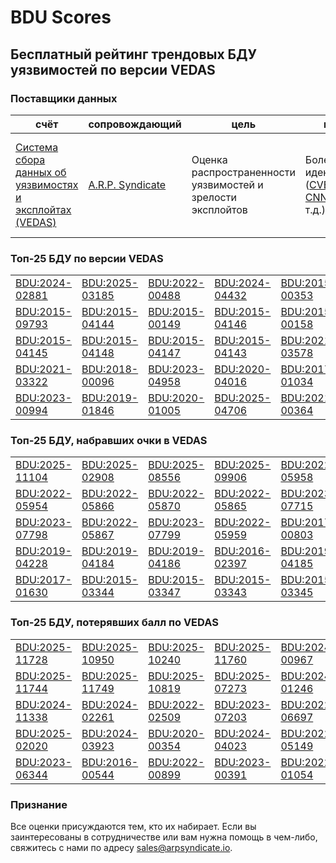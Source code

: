 
# BDU Scores
## Бесплатный рейтинг трендовых БДУ уязвимостей по версии VEDAS

### Поставщики данных
| счёт | cопровождающий | цель | покрытие | определение | частота |
| ----- | ---------- | ------- | -------- | ----------- | --------- |
| [Система сбора данных об уязвимостях и эксплойтах (VEDAS)](https://vedas.arpsyndicate.io) | [A.R.P. Syndicate](https://www.arpsyndicate.io) | Оценка распространенности уязвимостей и зрелости эксплойтов | Более 150 идентификаторов ([CVE](https://github.com/ARPSyndicate/cve-scores), [EUVD](https://github.com/ARPSyndicate/euvd-scores), [CNNVD](https://github.com/ARPSyndicate/cnnvd-scores), [BDU](https://github.com/ARPSyndicate/bdu-scores) и т.д.) | Аналитические данные с открытым исходным кодом (OSINT), полученные от [Exploit Observer](https://www.exploit.observer) | 12-16 часов |



<h3>Топ-25 БДУ по версии VEDAS</h3>

<table>
  <tr>
    <td><a href='https://vedas.arpsyndicate.io/?vuln=BDU:2024-02881'>BDU:2024-02881</a></td>
    <td><a href='https://vedas.arpsyndicate.io/?vuln=BDU:2025-03185'>BDU:2025-03185</a></td>
    <td><a href='https://vedas.arpsyndicate.io/?vuln=BDU:2022-00488'>BDU:2022-00488</a></td>
    <td><a href='https://vedas.arpsyndicate.io/?vuln=BDU:2024-04432'>BDU:2024-04432</a></td>
    <td><a href='https://vedas.arpsyndicate.io/?vuln=BDU:2015-00353'>BDU:2015-00353</a></td>
  </tr>
  <tr>
    <td><a href='https://vedas.arpsyndicate.io/?vuln=BDU:2015-09793'>BDU:2015-09793</a></td>
    <td><a href='https://vedas.arpsyndicate.io/?vuln=BDU:2015-04144'>BDU:2015-04144</a></td>
    <td><a href='https://vedas.arpsyndicate.io/?vuln=BDU:2015-00149'>BDU:2015-00149</a></td>
    <td><a href='https://vedas.arpsyndicate.io/?vuln=BDU:2015-04146'>BDU:2015-04146</a></td>
    <td><a href='https://vedas.arpsyndicate.io/?vuln=BDU:2015-00158'>BDU:2015-00158</a></td>
  </tr>
  <tr>
    <td><a href='https://vedas.arpsyndicate.io/?vuln=BDU:2015-04145'>BDU:2015-04145</a></td>
    <td><a href='https://vedas.arpsyndicate.io/?vuln=BDU:2015-04148'>BDU:2015-04148</a></td>
    <td><a href='https://vedas.arpsyndicate.io/?vuln=BDU:2015-04147'>BDU:2015-04147</a></td>
    <td><a href='https://vedas.arpsyndicate.io/?vuln=BDU:2015-04143'>BDU:2015-04143</a></td>
    <td><a href='https://vedas.arpsyndicate.io/?vuln=BDU:2021-03578'>BDU:2021-03578</a></td>
  </tr>
  <tr>
    <td><a href='https://vedas.arpsyndicate.io/?vuln=BDU:2021-03322'>BDU:2021-03322</a></td>
    <td><a href='https://vedas.arpsyndicate.io/?vuln=BDU:2018-00096'>BDU:2018-00096</a></td>
    <td><a href='https://vedas.arpsyndicate.io/?vuln=BDU:2023-04958'>BDU:2023-04958</a></td>
    <td><a href='https://vedas.arpsyndicate.io/?vuln=BDU:2020-04016'>BDU:2020-04016</a></td>
    <td><a href='https://vedas.arpsyndicate.io/?vuln=BDU:2017-01034'>BDU:2017-01034</a></td>
  </tr>
  <tr>
    <td><a href='https://vedas.arpsyndicate.io/?vuln=BDU:2023-00994'>BDU:2023-00994</a></td>
    <td><a href='https://vedas.arpsyndicate.io/?vuln=BDU:2019-01846'>BDU:2019-01846</a></td>
    <td><a href='https://vedas.arpsyndicate.io/?vuln=BDU:2020-01005'>BDU:2020-01005</a></td>
    <td><a href='https://vedas.arpsyndicate.io/?vuln=BDU:2025-04706'>BDU:2025-04706</a></td>
    <td><a href='https://vedas.arpsyndicate.io/?vuln=BDU:2021-00364'>BDU:2021-00364</a></td>
  </tr>
</table>


<h3>Топ-25 БДУ, набравших очки в VEDAS</h3>

<table>
  <tr>
    <td><a href='https://vedas.arpsyndicate.io/?vuln=BDU:2025-11104'>BDU:2025-11104</a></td>
    <td><a href='https://vedas.arpsyndicate.io/?vuln=BDU:2025-02908'>BDU:2025-02908</a></td>
    <td><a href='https://vedas.arpsyndicate.io/?vuln=BDU:2025-08556'>BDU:2025-08556</a></td>
    <td><a href='https://vedas.arpsyndicate.io/?vuln=BDU:2025-09906'>BDU:2025-09906</a></td>
    <td><a href='https://vedas.arpsyndicate.io/?vuln=BDU:2022-05958'>BDU:2022-05958</a></td>
  </tr>
  <tr>
    <td><a href='https://vedas.arpsyndicate.io/?vuln=BDU:2022-05954'>BDU:2022-05954</a></td>
    <td><a href='https://vedas.arpsyndicate.io/?vuln=BDU:2022-05866'>BDU:2022-05866</a></td>
    <td><a href='https://vedas.arpsyndicate.io/?vuln=BDU:2022-05870'>BDU:2022-05870</a></td>
    <td><a href='https://vedas.arpsyndicate.io/?vuln=BDU:2022-05865'>BDU:2022-05865</a></td>
    <td><a href='https://vedas.arpsyndicate.io/?vuln=BDU:2023-07715'>BDU:2023-07715</a></td>
  </tr>
  <tr>
    <td><a href='https://vedas.arpsyndicate.io/?vuln=BDU:2023-07798'>BDU:2023-07798</a></td>
    <td><a href='https://vedas.arpsyndicate.io/?vuln=BDU:2022-05867'>BDU:2022-05867</a></td>
    <td><a href='https://vedas.arpsyndicate.io/?vuln=BDU:2023-07799'>BDU:2023-07799</a></td>
    <td><a href='https://vedas.arpsyndicate.io/?vuln=BDU:2022-05959'>BDU:2022-05959</a></td>
    <td><a href='https://vedas.arpsyndicate.io/?vuln=BDU:2017-00803'>BDU:2017-00803</a></td>
  </tr>
  <tr>
    <td><a href='https://vedas.arpsyndicate.io/?vuln=BDU:2019-04228'>BDU:2019-04228</a></td>
    <td><a href='https://vedas.arpsyndicate.io/?vuln=BDU:2019-04184'>BDU:2019-04184</a></td>
    <td><a href='https://vedas.arpsyndicate.io/?vuln=BDU:2019-04186'>BDU:2019-04186</a></td>
    <td><a href='https://vedas.arpsyndicate.io/?vuln=BDU:2016-02397'>BDU:2016-02397</a></td>
    <td><a href='https://vedas.arpsyndicate.io/?vuln=BDU:2019-04185'>BDU:2019-04185</a></td>
  </tr>
  <tr>
    <td><a href='https://vedas.arpsyndicate.io/?vuln=BDU:2017-01630'>BDU:2017-01630</a></td>
    <td><a href='https://vedas.arpsyndicate.io/?vuln=BDU:2015-03344'>BDU:2015-03344</a></td>
    <td><a href='https://vedas.arpsyndicate.io/?vuln=BDU:2015-03347'>BDU:2015-03347</a></td>
    <td><a href='https://vedas.arpsyndicate.io/?vuln=BDU:2015-03343'>BDU:2015-03343</a></td>
    <td><a href='https://vedas.arpsyndicate.io/?vuln=BDU:2015-03345'>BDU:2015-03345</a></td>
  </tr>
</table>


<h3>Топ-25 БДУ, потерявших балл по VEDAS</h3>

<table>
  <tr>
    <td><a href='https://vedas.arpsyndicate.io/?vuln=BDU:2025-11728'>BDU:2025-11728</a></td>
    <td><a href='https://vedas.arpsyndicate.io/?vuln=BDU:2025-10950'>BDU:2025-10950</a></td>
    <td><a href='https://vedas.arpsyndicate.io/?vuln=BDU:2025-10240'>BDU:2025-10240</a></td>
    <td><a href='https://vedas.arpsyndicate.io/?vuln=BDU:2025-11760'>BDU:2025-11760</a></td>
    <td><a href='https://vedas.arpsyndicate.io/?vuln=BDU:2024-00967'>BDU:2024-00967</a></td>
  </tr>
  <tr>
    <td><a href='https://vedas.arpsyndicate.io/?vuln=BDU:2025-11744'>BDU:2025-11744</a></td>
    <td><a href='https://vedas.arpsyndicate.io/?vuln=BDU:2025-11749'>BDU:2025-11749</a></td>
    <td><a href='https://vedas.arpsyndicate.io/?vuln=BDU:2025-10819'>BDU:2025-10819</a></td>
    <td><a href='https://vedas.arpsyndicate.io/?vuln=BDU:2025-07273'>BDU:2025-07273</a></td>
    <td><a href='https://vedas.arpsyndicate.io/?vuln=BDU:2024-01246'>BDU:2024-01246</a></td>
  </tr>
  <tr>
    <td><a href='https://vedas.arpsyndicate.io/?vuln=BDU:2024-11338'>BDU:2024-11338</a></td>
    <td><a href='https://vedas.arpsyndicate.io/?vuln=BDU:2024-02261'>BDU:2024-02261</a></td>
    <td><a href='https://vedas.arpsyndicate.io/?vuln=BDU:2022-02509'>BDU:2022-02509</a></td>
    <td><a href='https://vedas.arpsyndicate.io/?vuln=BDU:2023-07203'>BDU:2023-07203</a></td>
    <td><a href='https://vedas.arpsyndicate.io/?vuln=BDU:2022-06697'>BDU:2022-06697</a></td>
  </tr>
  <tr>
    <td><a href='https://vedas.arpsyndicate.io/?vuln=BDU:2025-02020'>BDU:2025-02020</a></td>
    <td><a href='https://vedas.arpsyndicate.io/?vuln=BDU:2024-03923'>BDU:2024-03923</a></td>
    <td><a href='https://vedas.arpsyndicate.io/?vuln=BDU:2020-00354'>BDU:2020-00354</a></td>
    <td><a href='https://vedas.arpsyndicate.io/?vuln=BDU:2024-04023'>BDU:2024-04023</a></td>
    <td><a href='https://vedas.arpsyndicate.io/?vuln=BDU:2022-05149'>BDU:2022-05149</a></td>
  </tr>
  <tr>
    <td><a href='https://vedas.arpsyndicate.io/?vuln=BDU:2023-06344'>BDU:2023-06344</a></td>
    <td><a href='https://vedas.arpsyndicate.io/?vuln=BDU:2016-00544'>BDU:2016-00544</a></td>
    <td><a href='https://vedas.arpsyndicate.io/?vuln=BDU:2022-00899'>BDU:2022-00899</a></td>
    <td><a href='https://vedas.arpsyndicate.io/?vuln=BDU:2023-00391'>BDU:2023-00391</a></td>
    <td><a href='https://vedas.arpsyndicate.io/?vuln=BDU:2022-01054'>BDU:2022-01054</a></td>
  </tr>
</table>


### Признание
Все оценки присуждаются тем, кто их набирает.
Если вы заинтересованы в сотрудничестве или вам нужна помощь в чем-либо, свяжитесь с нами по адресу [sales@arpsyndicate.io](mailto:sales@arpsyndicate.io).

